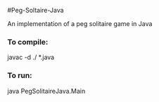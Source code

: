 #Peg-Soltaire-Java

An implementation of a peg solitaire game in Java

### To compile:
javac -d ./ *.java

### To run:
java PegSolitaireJava.Main
